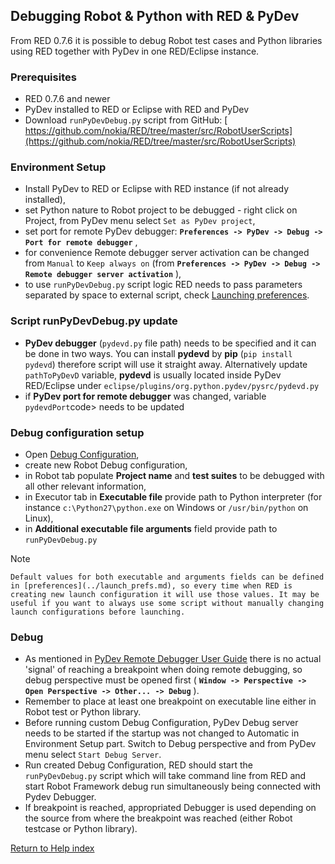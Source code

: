 ## Debugging Robot & Python with RED & PyDev

From RED 0.7.6 it is possible to debug Robot test cases and Python libraries
using RED together with PyDev in one RED/Eclipse instance.

### Prerequisites

  * RED 0.7.6 and newer 
  * PyDev installed to RED or Eclipse with RED and PyDev 
  * Download `runPyDevDebug.py` script from GitHub: [ https://github.com/nokia/RED/tree/master/src/RobotUserScripts](https://github.com/nokia/RED/tree/master/src/RobotUserScripts)

### Environment Setup

  * Install PyDev to RED or Eclipse with RED instance (if not already installed), 
  * set Python nature to Robot project to be debugged - right click on Project, from PyDev menu select `Set as PyDev project`, 
  * set port for remote PyDev debugger: **`Preferences -> PyDev -> Debug -> Port for remote debugger`** , 
  * for convenience Remote debugger server activation can be changed from `Manual` to `Keep always on` (from **`Preferences -> PyDev -> Debug -> Remote debugger server activation`** ), 
  * to use `runPyDevDebug.py` script logic RED needs to pass parameters separated by space to external script, check [Launching preferences](../launch_prefs.md). 

### Script runPyDevDebug.py update

  * **PyDev debugger** (`pydevd.py` file path) needs to be specified and it can be done in two ways. You can install **pydevd** by **pip** (`pip install pydevd`) therefore script will use it straight away. Alternatively update `pathToPyDevD` variable, **pydevd** is usually located inside PyDev RED/Eclipse under `eclipse/plugins/org.python.pydev/pysrc/pydevd.py`
  * if **PyDev port for remote debugger** was changed, variable `pydevdPort`code> needs to be updated 

### Debug configuration setup

  * Open [ Debug Configuration](javascript:executeCommand\('org.eclipse.debug.ui.commands.OpenDebugConfigurations'\)), 
  * create new Robot Debug configuration, 
  * in Robot tab populate **Project name** and **test suites** to be debugged with all other relevant information, 
  * in Executor tab in **Executable file** provide path to Python interpreter (for instance `c:\Python27\python.exe` on Windows or `/usr/bin/python` on Linux), 
  * in **Additional executable file arguments** field provide path to `runPyDevDebug.py`

Note

    Default values for both executable and arguments fields can be defined in [preferences](../launch_prefs.md), so every time when RED is creating new launch configuration it will use those values. It may be useful if you want to always use some script without manually changing launch configurations before launching. 

### Debug

  * As mentioned in [PyDev Remote Debugger User Guide](http://www.pydev.org/manual_adv_remote_debugger.md) there is no actual 'signal' of reaching a breakpoint when doing remote debugging, so debug perspective must be opened first ( **`Window -> Perspective -> Open Perspective -> Other... -> Debug`** ). 
  * Remember to place at least one breakpoint on executable line either in Robot test or Python library. 
  * Before running custom Debug Configuration, PyDev Debug server needs to be started if the startup was not changed to Automatic in Environment Setup part. Switch to Debug perspective and from PyDev menu select `Start Debug Server`. 
  * Run created Debug Configuration, RED should start the `runPyDevDebug.py` script which will take command line from RED and start Robot Framework debug run simultaneously being connected with Pydev Debugger. 
  * If breakpoint is reached, appropriated Debugger is used depending on the source from where the breakpoint was reached (either Robot testcase or Python library). 

[Return to Help index](http://nokia.github.io/RED/help/)
